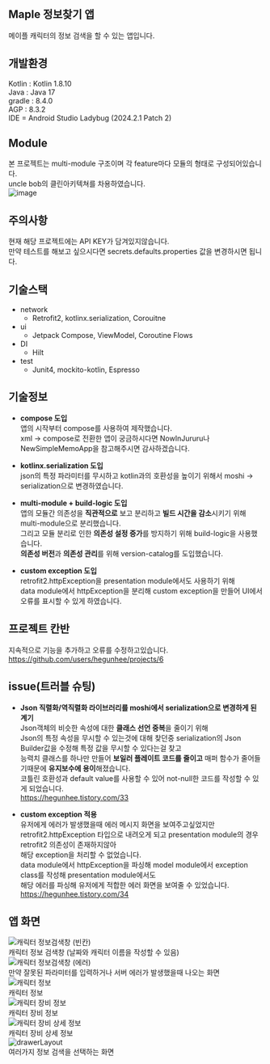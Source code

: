 ## Maple 정보찾기 앱
메이플 캐릭터의 정보 검색을 할 수 있는 앱입니다.

## 개발환경
Kotlin : Kotlin 1.8.10  
Java : Java 17  
gradle : 8.4.0  
AGP : 8.3.2  
IDE = Android Studio Ladybug (2024.2.1 Patch 2)  

## Module  
본 프로젝트는 multi-module 구조이며 각 feature마다 모듈의 형태로 구성되어있습니다.  
uncle bob의 클린아키텍쳐를 차용하였습니다.  
![image](https://github.com/hegunhee/MapleFinder/assets/57277631/c04d6a51-89b3-4b3d-bb87-28ab0ec58903)

## 주의사항
현재 해당 프로젝트에는 API KEY가 담겨있지않습니다.  
만약 테스트를 해보고 싶으시다면 secrets.defaults.properties 값을 변경하시면 됩니다.  

## 기술스택
- network
  - Retrofit2, kotlinx.serialization, Corouitne
- ui
  - Jetpack Compose, ViewModel, Coroutine Flows  
- DI
  - Hilt  
- test
  - Junit4, mockito-kotlin, Espresso  

## 기술정보
- **compose 도입**  
  앱의 시작부터 compose를 사용하여 제작했습니다.  
  xml -> compose로 전환한 앱이 궁금하시다면 NowInJururu나 NewSimpleMemoApp을 참고해주시면 감사하겠습니다.

- **kotlinx.serialization 도입**  
  json의 특정 파라미터를 무시하고 kotlin과의 호환성을 높이기 위해서 moshi -> serialization으로 변경하였습니다.
  
- **multi-module + build-logic 도입**  
  앱의 모듈간 의존성을 **직관적으로** 보고 분리하고 **빌드 시간을 감소**시키기 위해 multi-module으로 분리했습니다.  
  그리고 모듈 분리로 인한 **의존성 설정 증가**를 방지하기 위해 build-logic을 사용했습니다.  
  **의존성 버전**과 **의존성 관리**를 위해 version-catalog를 도입했습니다.
  
- **custom exception 도입**  
  retrofit2.httpException을 presentation module에서도 사용하기 위해  
  data module에서 httpException을 분리해 custom exception을 만들어 UI에서 오류를 표시할 수 있게 하였습니다.  
  
## 프로젝트 칸반  
지속적으로 기능을 추가하고 오류를 수정하고있습니다.  
https://github.com/users/hegunhee/projects/6  

## issue(트러블 슈팅)  
- **Json 직렬화/역직렬화 라이브러리를 moshi에서 serialization으로 변경하게 된 계기**  
Json객체의 비슷한 속성에 대한 **클래스 선언 중복**을 줄이기 위해  
Json의 특정 속성을 무시할 수 있는것에 대해 찾던중 serialization의 Json Builder값을 수정해 특정 값을 무시할 수 있다는걸 찾고  
능력치 클래스를 하나만 만들어 **보일러 플레이트 코드를 줄이고** 매퍼 함수가 줄어들기때문에 **유지보수에 용이**해졌습니다.  
코틀린 호환성과 default value를 사용할 수 있어 not-null한 코드를 작성할 수 있게 되었습니다.  
https://hegunhee.tistory.com/33  

- **custom exception 적용**  
유저에게 에러가 발생했을때 에러 메시지 화면을 보여주고싶었지만  
retrofit2.httpException 타입으로 내려오게 되고 presentation module의 경우 retrofit2 의존성이 존재하지않아  
해당 exception을 처리할 수 없었습니다.  
data module에서 httpException을 파싱해 model module에서 exception class를 작성해 presentation module에서도  
해당 에러를 파싱해 유저에게 적합한 에러 화면을 보여줄 수 있었습니다.  
https://hegunhee.tistory.com/34  

## 앱 화면  
![캐릭터 정보검색창 (빈칸)](https://github.com/hegunhee/MapleFinder/assets/57277631/70344b6d-c3ea-4852-a8cd-42c2c26b8265)  
캐릭터 정보 검색창 (날짜와 캐릭터 이름을 작성할 수 있음)  
![캐릭터 정보검색창 (에러)](https://github.com/hegunhee/MapleFinder/assets/57277631/cf5cdd4b-0cc9-4861-ae74-c7ecd84b51ec)  
만약 잘못된 파라미터를 입력하거나 서버 에러가 발생했을때 나오는 화면  
![캐릭터 정보](https://github.com/hegunhee/MapleFinder/assets/57277631/7cdebe17-3c5f-450c-b99e-714ee120569b)  
캐릭터 정보  
![캐릭터 장비 정보](https://github.com/hegunhee/MapleFinder/assets/57277631/88b822c0-8599-4bce-a0db-55d8ab7cf187)  
캐릭터 장비 정보  
![캐릭터 장비 상세 정보](https://github.com/hegunhee/MapleFinder/assets/57277631/9772d803-13ff-4ffc-8b97-3f0bf01d110b)  
캐릭터 장비 상세 정보  
![drawerLayout](https://github.com/hegunhee/MapleFinder/assets/57277631/9fa95370-74a9-4022-af0f-ac272b0b08ed)  
여러가지 정보 검색을 선택하는 화면  
